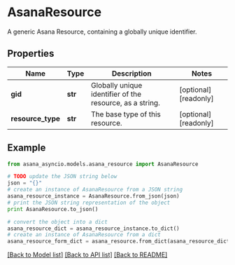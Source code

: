 # AsanaResource

A generic Asana Resource, containing a globally unique identifier.

## Properties

Name | Type | Description | Notes
------------ | ------------- | ------------- | -------------
**gid** | **str** | Globally unique identifier of the resource, as a string. | [optional] [readonly] 
**resource_type** | **str** | The base type of this resource. | [optional] [readonly] 

## Example

```python
from asana_asyncio.models.asana_resource import AsanaResource

# TODO update the JSON string below
json = "{}"
# create an instance of AsanaResource from a JSON string
asana_resource_instance = AsanaResource.from_json(json)
# print the JSON string representation of the object
print AsanaResource.to_json()

# convert the object into a dict
asana_resource_dict = asana_resource_instance.to_dict()
# create an instance of AsanaResource from a dict
asana_resource_form_dict = asana_resource.from_dict(asana_resource_dict)
```
[[Back to Model list]](../README.md#documentation-for-models) [[Back to API list]](../README.md#documentation-for-api-endpoints) [[Back to README]](../README.md)


